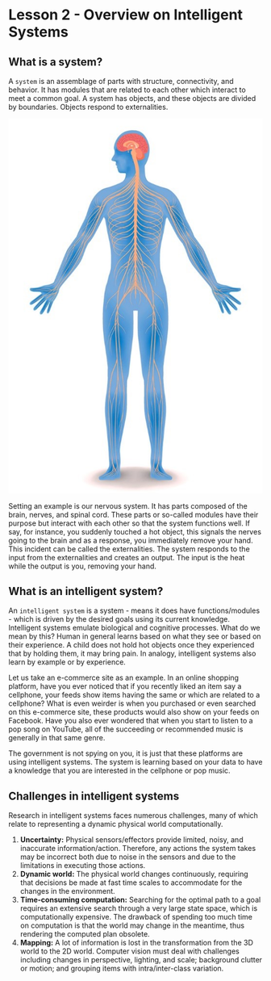 # Lesson 2 - Overview on Intelligent Systems

## What is a system?
A `system` is an assemblage of parts with structure, connectivity, and behavior. It has modules that are related to each other which interact to meet a common goal. A system has objects, and these objects are divided by boundaries. Objects respond to externalities.

![Nervous System](nervous-system.jpg "Nervous System")

Setting an example is our nervous system. It has parts composed of the brain, nerves, and spinal cord. These parts or so-called modules have their purpose but interact with each other so that the system functions well. If say, for instance, you suddenly touched a hot object, this signals the nerves going to the brain and as a response, you immediately remove your hand. This incident can be called the externalities. The system responds to the input from the externalities and creates an output. The input is the heat while the output is you, removing your hand. 

## What is an intelligent system?

An `intelligent system` is a system - means it does have functions/modules - which is driven by the desired goals using its current knowledge. Intelligent systems emulate biological and cognitive processes. What do we mean by this? Human in general learns based on what they see or based on their experience. A child does not hold hot objects once they experienced that by holding them, it may bring pain. In analogy, intelligent systems also learn by example or by experience. 

Let us take an e-commerce site as an example. In an online shopping platform, have you ever noticed that if you recently liked an item say a cellphone, your feeds show items having the same or which are related to a cellphone? What is even weirder is when you purchased or even searched on this e-commerce site, these products would also show on your feeds on Facebook. Have you also ever wondered that when you start to listen to a pop song on YouTube, all of the succeeding or recommended music is generally in that same genre.

The government is not spying on you, it is just that these platforms are using intelligent systems. The system is learning based on your data to have a knowledge that you are interested in the cellphone or pop music. 

## Challenges in intelligent systems
Research in intelligent systems faces numerous challenges, many of which relate to representing a dynamic physical world computationally.

1. **Uncertainty:** Physical sensors/effectors provide limited, noisy, and inaccurate information/action. Therefore, any actions the system takes may be incorrect both due to noise in the sensors and due to the limitations in executing those actions.
2.	**Dynamic world:** The physical world changes continuously, requiring that decisions be made at fast time scales to accommodate for the changes in the environment.
3.	**Time-consuming computation:** Searching for the optimal path to a goal requires an extensive search through a very large state space, which is computationally expensive. The drawback of spending too much time on computation is that the world may change in the meantime, thus rendering the computed plan obsolete.
4.	**Mapping:** A lot of information is lost in the transformation from the 3D world to the 2D world. Computer vision must deal with challenges including changes in perspective, lighting, and scale; background clutter or motion; and grouping items with intra/inter-class variation. 
